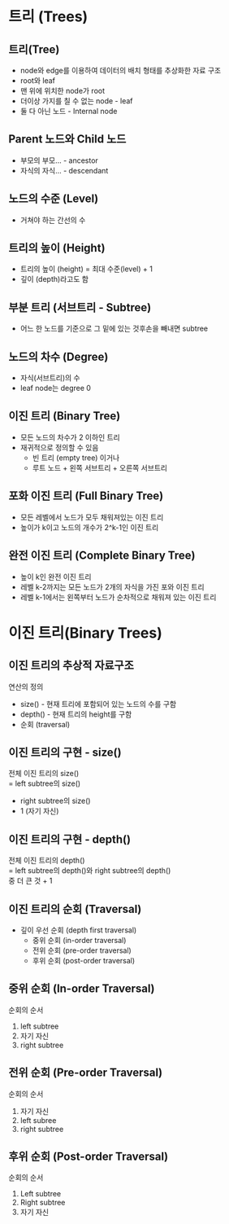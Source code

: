 트리 (Trees)
=========

트리(Tree)
-----
- node와 edge를 이용하여 데이터의 배치 형태를 추상화한 자료 구조
- root와 leaf
- 맨 위에 위치한 node가 root
- 더이상 가지를 칠 수 없는 node - leaf
- 둘 다 아닌 노드 - Internal node

Parent 노드와 Child 노드
---------
- 부모의 부모... - ancestor
- 자식의 자식... - descendant

노드의 수준 (Level)
-------
- 거쳐야 하는 간선의 수

트리의 높이 (Height)
-----
- 트리의 높이 (height) = 최대 수준(level) + 1
- 깊이 (depth)라고도 함

부분 트리 (서브트리 - Subtree)
---------
- 어느 한 노드를 기준으로 그 밑에 있는 것후손을 빼내면 subtree

노드의 차수 (Degree)
-------
- 자식(서브트리)의 수
- leaf node는 degree 0

이진 트리 (Binary Tree)
------------
- 모든 노드의 차수가 2 이하인 트리
- 재귀적으로 정의할 수 있음
	- 빈 트리 (empty tree) 이거나
	- 루트 노드 + 왼쪽 서브트리 + 오른쪽 서브트리


포화 이진 트리 (Full Binary Tree)
--------
- 모든 레벨에서 노드가 모두 채워져있는 이진 트리
- 높이가 k이고 노드의 개수가 2^k-1인 이진 트리

완전 이진 트리 (Complete Binary Tree)
------------
- 높이 k인 완전 이진 트리
- 레벨 k-2까지는 모든 노드가 2개의 자식을 가진 포와 이진 트리
- 레벨 k-1에서는 왼쪽부터 노드가 순차적으로 채워져 있는 이진 트리

이진 트리(Binary Trees)
==============
이진 트리의 추상적 자료구조
---------
연산의 정의
- size() - 현재 트리에 포함되어 있는 노드의 수를 구함
- depth() - 현재 트리의 height를 구함
- 순회 (traversal)

이진 트리의 구현 - size()
---------
전체 이진 트리의 size()  
= left subtree의 size()  
+ right subtree의 size()  
+ 1 (자기 자신)  

이진 트리의 구현 - depth()
------------
전체 이진 트리의 depth()  
= left subtree의 depth()와 right subtree의 depth()  
중 더 큰 것 + 1

이진 트리의 순회 (Traversal)
---------
- 깊이 우선 순회 (depth first traversal)
	- 중위 순회 (in-order traversal)
	- 전위 순회 (pre-order traversal)
	- 후위 순회 (post-order traversal)

중위 순회 (In-order Traversal)
-----
순회의 순서
1. left subtree
2. 자기 자신
3. right subtree

전위 순회 (Pre-order Traversal)
---------------
순회의 순서
1. 자기 자신
2. left subree
3. right subtree

후위 순회 (Post-order Traversal)
------
순회의 순서
1. Left subtree
2. Right subtree
2. 자기 자신
